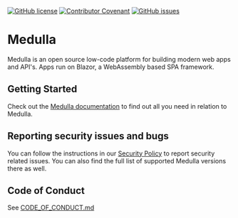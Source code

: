 [![GitHub license](https://img.shields.io/github/license/recro/medulla?style=for-the-badge&color=00bb00)](https://github.com/recro/medulla/blob/main/LICENSE.txt)
[![Contributor Covenant](https://img.shields.io/badge/Contributor%20Covenant-2.0-4baaaa?style=for-the-badge)](CODE_OF_CONDUCT.md)
[![GitHub issues](https://img.shields.io/github/issues/recro/medulla?style=for-the-badge)](https://github.com/recro/medulla/issues)

# Medulla
Medulla is an open source low-code platform for building modern web apps and API's. Apps run on Blazor, a WebAssembly based SPA framework.

## Getting Started
Check out the [Medulla documentation](https://recro.github.io/docs/) to find out all you need in relation to Medulla.

## Reporting security issues and bugs
You can follow the instructions in our [Security Policy](https://github.com/recro/medulla/security/policy) to report security related issues. You can also find the full list of supported Medulla versions there as well.

## Code of Conduct
See [CODE_OF_CONDUCT.md](CODE_OF_CONDUCT.md)
